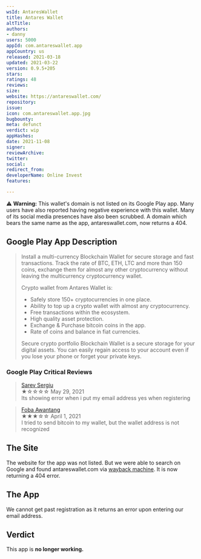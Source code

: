 ```yaml
---
wsId: AntaresWallet
title: Antares Wallet
altTitle: 
authors:
- danny
users: 5000
appId: com.antareswallet.app
appCountry: us
released: 2021-03-18
updated: 2021-03-22
version: 0.9.5+205
stars: 
ratings: 48
reviews: 
size: 
website: https://antareswallet.com/
repository: 
issue: 
icon: com.antareswallet.app.jpg
bugbounty: 
meta: defunct
verdict: wip
appHashes: 
date: 2021-11-08
signer: 
reviewArchive: 
twitter: 
social: 
redirect_from: 
developerName: Online Invest
features: 

---
```


⚠️ **Warning:** This wallet's domain is not listed on its Google Play app. Many users have also reported having negative experience with this wallet. Many of its social media presences have also been scrubbed. A domain which bears the same name as the app, antareswallet.com, now returns a 404. 

## Google Play App Description

> Install a multi-currency Blockchain Wallet for secure storage and fast transactions. Track the rate of BTC, ETH, LTC and more than 150 coins, exchange them for almost any other cryptocurrency without leaving the multicurrency cryptocurrency wallet.
>
> Crypto wallet from Antares Wallet is:
> - Safely store 150+ cryptocurrencies in one place.
> - Ability to top up a crypto wallet with almost any cryptocurrency.
> - Free transactions within the ecosystem.
> - High quality asset protection.
> - Exchange & Purchase bitcoin coins in the app.
> - Rate of coins and balance in fiat currencies.
>
> Secure crypto portfolio
> Blockchain Wallet is a secure storage for your digital assets. You can easily regain access to your account even if you lose your phone or forget your private keys.

### Google Play Critical Reviews

> [Sarev Sergiu](https://play.google.com/store/apps/details?id=com.antareswallet.app&reviewId=gp%3AAOqpTOGSS3of3l27vfvbTpu8UkhpUERZjtq7v-z1vnBR4-5vX9x_6nHIaJuvAuu3Mq7gYFfE0s0GEIS8O8scgsM)<br>
  ★☆☆☆☆ May 29, 2021 <br>
       Its showing error when i put my email address yes when registering

> [Foba Awantang](https://play.google.com/store/apps/details?id=com.antareswallet.app&reviewId=gp%3AAOqpTOF6XpSynoel5D-09prCEMC2g41H7u71cP9tXexJ3jH5-irFObE2_BGEHF7pev1kTFT7VjX5mQs9s9isVZQ)<br>
  ★★★☆☆ April 1, 2021 <br>
       I tried to send bitcoin to my wallet, but the wallet address is not recognized

## The Site

The website for the app was not listed. But we were able to search on Google and found antareswallet.com via [wayback machine](https://web.archive.org/web/20210302035039/https://antareswallet.com/). It is now returning a 404 error.

## The App

We cannot get past registration as it returns an error upon entering our email address.

## Verdict

This app is **no longer working.**

